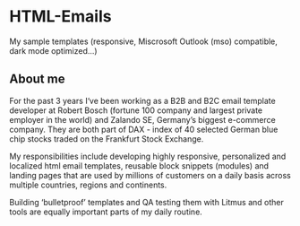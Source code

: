 # HTML-Emails
My sample templates (responsive, Miscrosoft Outlook (mso) compatible, dark mode optimized...)

## About me

For the past 3 years I‘ve been working as a B2B and B2C email template developer at Robert Bosch (fortune 100 company and largest private employer in the world) and Zalando SE, Germany’s biggest e-commerce company. They are both part of DAX -  index of 40 selected German blue chip stocks traded on the Frankfurt Stock Exchange.

My responsibilities include developing highly responsive, personalized and localized html email templates, reusable block snippets (modules) and landing pages that are used by millions of customers on a daily basis across multiple countries, regions and continents.

Building ‘bulletproof’ templates and QA testing them with Litmus and other tools are equally important parts of my daily routine.
